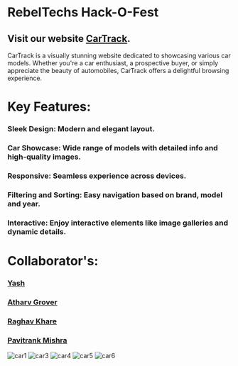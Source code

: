 # RebelTechs Hack-O-Fest        

## Visit our website [CarTrack](https://cartrack-rebeltechs.netlify.app/).

CarTrack is a visually stunning website dedicated to showcasing various car models. 
Whether you're a car enthusiast, a prospective buyer, or simply appreciate the beauty of automobiles, CarTrack offers a delightful browsing experience. 

# Key Features:
### Sleek Design: Modern and elegant layout.
### Car Showcase: Wide range of models with detailed info and high-quality images.
### Responsive: Seamless experience across devices.
### Filtering and Sorting: Easy navigation based on brand, model and year.
### Interactive: Enjoy interactive elements like image galleries and dynamic details.

# Collaborator's:

### [Yash](https://github.com/Yash9891)
### [Atharv Grover](https://github.com/NoScopeJedi83)
### [Raghav Khare](https://github.com/raghavkhare96)
### [Pavitrank Mishra](https://github.com/PavitrankMishra)


![car1](https://github.com/Yash9891/RebelTechs-CarTrack_HACK-O-FEST/assets/122812129/c1e8d3f8-a42b-48e9-ba51-79509c5132f0)
![car3](https://github.com/Yash9891/RebelTechs-CarTrack_HACK-O-FEST/assets/122812129/9582c8e5-f4a9-4238-8cec-a16602d965c0)
![car4](https://github.com/Yash9891/RebelTechs-CarTrack_HACK-O-FEST/assets/122812129/7269afa7-5387-48c5-b213-fceb62297cec)
![car5](https://github.com/Yash9891/RebelTechs-CarTrack_HACK-O-FEST/assets/122812129/3157c107-b9b4-4980-908d-806bec7e5ae0)
![car6](https://github.com/Yash9891/RebelTechs-CarTrack_HACK-O-FEST/assets/122812129/40f99236-72aa-4547-974a-280239fdaac3)
